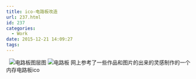 ```yaml
---
title: ico-电路板改造
url: 237.html
id: 237
categories:
  - Work
date: 2015-12-21 14:09:27
tags:
---
```


  ![电路板图层图](http://www.psdpi.com/blog/wp-content/uploads/2015/12/38H3CMZKYPHWY4OPHX5FYT-1024x652.png) ![电路板](http://www.psdpi.com/blog/wp-content/uploads/2015/12/电路板-1.jpg) 网上参考了一些作品和图片的出来的灵感制作的一个内存电路板ico